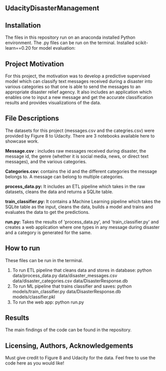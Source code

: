 ## UdacityDisasterManagement


## **Installation**

The files in this repository run on an anaconda installed Python environment. The .py files can be run on the terminal. Installed scikit-learn==0.20 for model evaluation:

## **Project Motivation**

For this project, the motivation was to develop a predictive supervised model which can classify text messages received during a disaster into various categories so that one is able to send the messages to an appropriate disaster relief agency. It also includes an application which enables one to input a new message and get the accurate classification results and provides visualizations of the data.

## **File Descriptions**

The datasets for this project (messages.csv and the categries.csv) were provided by Figure 8 to Udacity. There are 3 notebooks available here to showcase work.

**Message.csv** : includes raw messages received during disaster, the message id, the genre (whether it is social media, news, or direct text messages), and the various categories.

**Categories.csv:** contains the id and the different categories the message belongs to. A message can belong to multiple categories.

**process\_data.py:** It includes an ETL pipeline which takes in the raw datasets, cleans the data and returns a SQLite table.

**train\_classifier.py:** It contains a Machine Learning pipeline which takes the SQLite table as the input, cleans the data, builds a model and trains and evaluates the data to get the predictions.

**run.py:** Takes the results of &#39;process\_data.py&#39;, and &#39;train\_classifier.py&#39; and creates a web application where one types in any message during disaster and a category is generated for the same.

## **How to run**

These files can be run in the terminal.
1. To run ETL pipeline that cleans data and stores in database: 
        python data/process_data.py data/disaster_messages.csv data/disaster_categories.csv data/DisasterResponse.db
2. To run ML pipeline that trains classifier and saves:
        python models/train_classifier.py data/DisasterResponse.db models/classifier.pkl
3. To run the web app:
    python run.py

## **Results**

The main findings of the code can be found in the repository.

## **Licensing, Authors, Acknowledgements**

Must give credit to Figure 8 and Udacity for the data. Feel free to use the code here as you would like!
